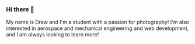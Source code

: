 ### Hi there 👋

My name is Drew and I'm a student with a passion for photography! I'm also interested in aerospace and mechanical engineering and web development, and I am always looking to learn more!
